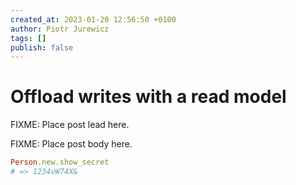 ```yaml
---
created_at: 2023-01-20 12:56:50 +0100
author: Piotr Jurewicz
tags: []
publish: false
---
```


# Offload writes with a read model

FIXME: Place post lead here.

<!-- more -->

FIXME: Place post body here.

```ruby
Person.new.show_secret
# => 1234vW74X&
```
